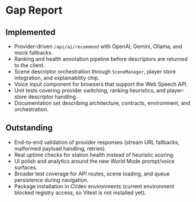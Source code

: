 # Gap Report

## Implemented
- Provider-driven `/api/ai/recommend` with OpenAI, Gemini, Ollama, and mock fallbacks.
- Ranking and health annotation pipeline before descriptors are returned to the client.
- Scene descriptor orchestration through `SceneManager`, player store integration, and explainability chip.
- Voice input component for browsers that support the Web Speech API.
- Unit tests covering provider switching, ranking heuristics, and player-store descriptor handling.
- Documentation set describing architecture, contracts, environment, and orchestration.

## Outstanding
- End-to-end validation of provider responses (stream URL fallbacks, malformed payload handling, retries).
- Real uptime checks for station health instead of heuristic scoring.
- UI polish and analytics around the new World Mode prompt/voice surfaces.
- Broader test coverage for API routes, scene loading, and queue persistence during navigation.
- Package installation in CI/dev environments (current environment blocked registry access, so Vitest is not installed yet).
